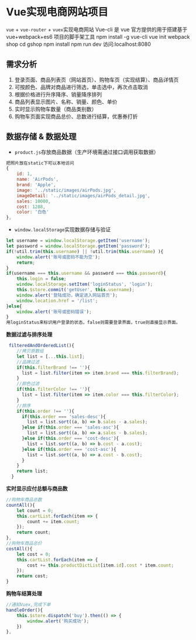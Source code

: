 # Vue实现电商网站项目
`vue` + `vue-router` + `vuex`实现电商网站
Vue-cli 是 vue 官方提供的用于搭建基于 vue+webpack+es6 项目的脚手架工具
  npm install -g vue-cli 
  vue init webpack shop 
  cd gshop 
  npm install 
  npm run dev 
  访问:localhost:8080
## 需求分析
1. 登录页面、商品列表页（网站首页）、购物车页（实现结算）、商品详情页
2. 可按颜色、品牌对商品进行筛选，单击选中，再次点击取消
3. 根据价格进行升序降序、销量降序排列
4. 商品列表显示图片、名称、销量、颜色、单价
5. 实时显示购物车数量（商品类别数）
6. 购物车页面实现商品总价、总数进行结算，优惠券打折
## 数据存储 & 数据处理
* `product.js`存放商品数据（生产环境需通过接口调用获取数据）
```javascript
把照片放在static下可以本地访问
{
	id: 1,
	name: 'AirPods',
	brand: 'Apple',
	image: '../static/images/airPods.jpg',
	imageDetail: '../static/images/airPods_detail.jpg',
	sales: 10000,
	cost: 1288,
	color: '白色'
},
```
* `window.localStorage`实现数据存储与验证

```javascript
let username = window.localStorage.getItem('username');
let password = window.localStorage.getItem('password');
if(!util.trim(this.username) || !util.trim(this.username) ){
	window.alert('账号或密码不能为空');
	return;
}
if(username === this.username && password === this.password){
	this.login = false;
	window.localStorage.setItem('loginStatus', 'login');
	this.$store.commit('getUser', this.username);
	window.alert('登陆成功，确定进入网站首页');
	window.location.href = '/list';
}else{
	window.alert('账号或密码错误');
}
用loginStatus来标识用户登录的状态，false则需要登录界面，true则直接显示界面。
```
**数据过滤与排序处理**
```javascript
 filteredAndOrderedList(){
    //拷贝原数组
    let list = [...this.list];
    //品牌过滤
    if(this.filterBrand !== ''){
      list = list.filter(item => item.brand === this.filterBrand);
    }
    //颜色过滤
    if(this.filterColor !== ''){
      list = list.filter(item => item.color === this.filterColor);
    }
    //排序
    if(this.order !== ''){
      if(this.order === 'sales-desc'){
        list = list.sort((a, b) => b.sales - a.sales);
      }else if(this.order === 'sales-asc'){
        list = list.sort((a, b) => a.sales - b.sales);
      }else if(this.order === 'cost-desc'){
        list = list.sort((a, b) => b.cost - a.cost);
      }else if(this.order === 'cost-asc'){
        list = list.sort((a, b) => a.cost - b.cost);
      }
    }
    return list;
  }
```
**实时显示应付总额与商品数**
```javascript
//购物车商品总数
countAll(){
	let count = 0;
	this.cartList.forEach(item => {
		count += item.count;
	});
	return count;
},
//购物车商品总价
costAll(){
	let cost = 0;
	this.cartList.forEach(item => {
		cost += this.productDictList[item.id].cost * item.count;
	});
	return cost;
}
```
**购物车结算处理**
```javascript
//通知Vuex,完成下单
handleOrder(){
	this.$store.dispatch('buy').then(() => {
		window.alert('购买成功');
	})
},
```
